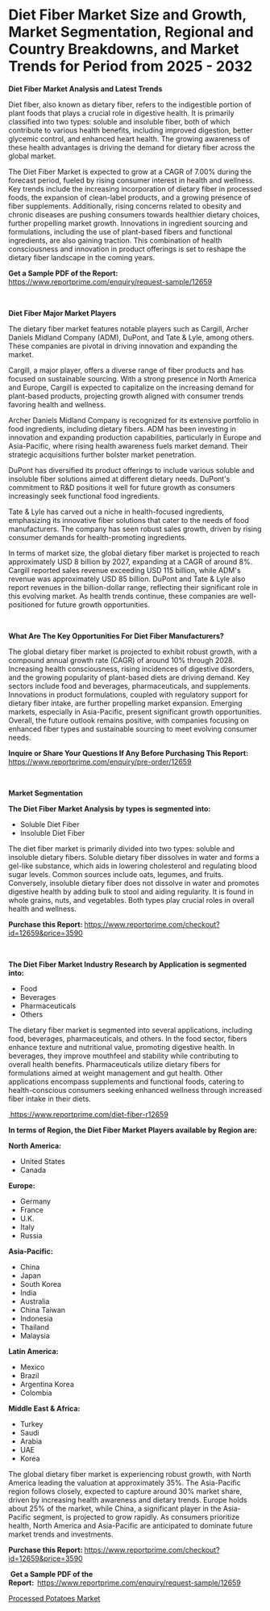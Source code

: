 <p><h1>Diet Fiber Market Size and Growth, Market Segmentation, Regional and Country Breakdowns, and Market Trends for Period from 2025 -  2032</h1></p><p><strong>Diet Fiber Market Analysis and Latest Trends</strong></p>
<p><p>Diet fiber, also known as dietary fiber, refers to the indigestible portion of plant foods that plays a crucial role in digestive health. It is primarily classified into two types: soluble and insoluble fiber, both of which contribute to various health benefits, including improved digestion, better glycemic control, and enhanced heart health. The growing awareness of these health advantages is driving the demand for dietary fiber across the global market.</p><p>The Diet Fiber Market is expected to grow at a CAGR of 7.00% during the forecast period, fueled by rising consumer interest in health and wellness. Key trends include the increasing incorporation of dietary fiber in processed foods, the expansion of clean-label products, and a growing presence of fiber supplements. Additionally, rising concerns related to obesity and chronic diseases are pushing consumers towards healthier dietary choices, further propelling market growth. Innovations in ingredient sourcing and formulations, including the use of plant-based fibers and functional ingredients, are also gaining traction. This combination of health consciousness and innovation in product offerings is set to reshape the dietary fiber landscape in the coming years.</p></p>
<p><strong>Get a Sample PDF of the Report:&nbsp;</strong> <a href="https://www.reportprime.com/enquiry/request-sample/12659?utm_campaign=3181&utm_medium=2&utm_source=Github&utm_content=ia&utm_term=19032025&utm_id=diet-fiber">https://www.reportprime.com/enquiry/request-sample/12659</a></p>
<p>&nbsp;</p>
<p><strong>Diet Fiber Major Market Players</strong></p>
<p><p>The dietary fiber market features notable players such as Cargill, Archer Daniels Midland Company (ADM), DuPont, and Tate & Lyle, among others. These companies are pivotal in driving innovation and expanding the market.</p><p>Cargill, a major player, offers a diverse range of fiber products and has focused on sustainable sourcing. With a strong presence in North America and Europe, Cargill is expected to capitalize on the increasing demand for plant-based products, projecting growth aligned with consumer trends favoring health and wellness.</p><p>Archer Daniels Midland Company is recognized for its extensive portfolio in food ingredients, including dietary fibers. ADM has been investing in innovation and expanding production capabilities, particularly in Europe and Asia-Pacific, where rising health awareness fuels market demand. Their strategic acquisitions further bolster market penetration.</p><p>DuPont has diversified its product offerings to include various soluble and insoluble fiber solutions aimed at different dietary needs. DuPont's commitment to R&D positions it well for future growth as consumers increasingly seek functional food ingredients.</p><p>Tate & Lyle has carved out a niche in health-focused ingredients, emphasizing its innovative fiber solutions that cater to the needs of food manufacturers. The company has seen robust sales growth, driven by rising consumer demands for health-promoting ingredients.</p><p>In terms of market size, the global dietary fiber market is projected to reach approximately USD 8 billion by 2027, expanding at a CAGR of around 8%. Cargill reported sales revenue exceeding USD 115 billion, while ADM's revenue was approximately USD 85 billion. DuPont and Tate & Lyle also report revenues in the billion-dollar range, reflecting their significant role in this evolving market. As health trends continue, these companies are well-positioned for future growth opportunities.</p></p>
<p>&nbsp;</p>
<p><strong>What Are The Key Opportunities For Diet Fiber Manufacturers?</strong></p>
<p><p>The global dietary fiber market is projected to exhibit robust growth, with a compound annual growth rate (CAGR) of around 10% through 2028. Increasing health consciousness, rising incidences of digestive disorders, and the growing popularity of plant-based diets are driving demand. Key sectors include food and beverages, pharmaceuticals, and supplements. Innovations in product formulations, coupled with regulatory support for dietary fiber intake, are further propelling market expansion. Emerging markets, especially in Asia-Pacific, present significant growth opportunities. Overall, the future outlook remains positive, with companies focusing on enhanced fiber types and sustainable sourcing to meet evolving consumer needs.</p></p>
<p><strong>Inquire or Share Your Questions If Any Before Purchasing This Report:</strong> <a href="https://www.reportprime.com/enquiry/pre-order/12659?utm_campaign=3181&utm_medium=2&utm_source=Github&utm_content=ia&utm_term=19032025&utm_id=diet-fiber">https://www.reportprime.com/enquiry/pre-order/12659</a></p>
<p>&nbsp;</p>
<p><strong>Market Segmentation</strong></p>
<p><strong>The Diet Fiber Market Analysis by types is segmented into:</strong></p>
<p><ul><li>Soluble Diet Fiber</li><li>Insoluble Diet Fiber</li></ul></p>
<p><p>The diet fiber market is primarily divided into two types: soluble and insoluble dietary fibers. Soluble dietary fiber dissolves in water and forms a gel-like substance, which aids in lowering cholesterol and regulating blood sugar levels. Common sources include oats, legumes, and fruits. Conversely, insoluble dietary fiber does not dissolve in water and promotes digestive health by adding bulk to stool and aiding regularity. It is found in whole grains, nuts, and vegetables. Both types play crucial roles in overall health and wellness.</p></p>
<p><strong>Purchase this Report:&nbsp;</strong><a href="https://www.reportprime.com/checkout?id=12659&price=3590&utm_campaign=3181&utm_medium=2&utm_source=Github&utm_content=ia&utm_term=19032025&utm_id=diet-fiber">https://www.reportprime.com/checkout?id=12659&price=3590</a></p>
<p>&nbsp;</p>
<p><strong>The Diet Fiber Market Industry Research by Application is segmented into:</strong></p>
<p><ul><li>Food</li><li>Beverages</li><li>Pharmaceuticals</li><li>Others</li></ul></p>
<p><p>The dietary fiber market is segmented into several applications, including food, beverages, pharmaceuticals, and others. In the food sector, fibers enhance texture and nutritional value, promoting digestive health. In beverages, they improve mouthfeel and stability while contributing to overall health benefits. Pharmaceuticals utilize dietary fibers for formulations aimed at weight management and gut health. Other applications encompass supplements and functional foods, catering to health-conscious consumers seeking enhanced wellness through increased fiber intake in their diets.</p></p>
<p><a href="https://www.reportprime.com/diet-fiber-r12659?utm_campaign=3181&utm_medium=2&utm_source=Github&utm_content=ia&utm_term=19032025&utm_id=diet-fiber">&nbsp;https://www.reportprime.com/diet-fiber-r12659</a></p>
<p><strong>In terms of Region, the Diet Fiber Market Players available by Region are:</strong></p>
<p>
    <p> <strong> North America: </strong>
        <ul>
            <li>United States</li>
            <li>Canada</li>
        </ul>
        </p> 
    <p> <strong> Europe: </strong>
        <ul>
            <li>Germany</li>
            <li>France</li>
            <li>U.K.</li>
            <li>Italy</li>
            <li>Russia</li>
        </ul>
        </p> 
    <p> <strong> Asia-Pacific: </strong>
        <ul>
            <li>China</li>
            <li>Japan</li>
            <li>South Korea</li>
            <li>India</li>
            <li>Australia</li>
            <li>China Taiwan</li>
            <li>Indonesia</li>
            <li>Thailand</li>
            <li>Malaysia</li>
        </ul>
        </p> 
    <p> <strong> Latin America: </strong>
        <ul>
            <li>Mexico</li>
            <li>Brazil</li>
            <li>Argentina Korea</li>
            <li>Colombia</li>
        </ul>
        </p> 
    <p> <strong> Middle East & Africa: </strong>
        <ul>
            <li>Turkey</li>
            <li>Saudi</li>
            <li>Arabia</li>
            <li>UAE</li>
            <li>Korea</li>
        </ul>
    </p>
    </p>
<p><p>The global dietary fiber market is experiencing robust growth, with North America leading the valuation at approximately 35%. The Asia-Pacific region follows closely, expected to capture around 30% market share, driven by increasing health awareness and dietary trends. Europe holds about 25% of the market, while China, a significant player in the Asia-Pacific segment, is projected to grow rapidly. As consumers prioritize health, North America and Asia-Pacific are anticipated to dominate future market trends and investments.</p></p>
<p><strong>Purchase this Report: </strong><a href="https://www.reportprime.com/checkout?id=12659&price=3590&utm_campaign=3181&utm_medium=2&utm_source=Github&utm_content=ia&utm_term=19032025&utm_id=diet-fiber">https://www.reportprime.com/checkout?id=12659&price=3590</a></p>
<p>&nbsp;<strong>Get a Sample PDF of the Report:&nbsp;&nbsp;</strong><a href="https://www.reportprime.com/enquiry/request-sample/12659?utm_campaign=3181&utm_medium=2&utm_source=Github&utm_content=ia&utm_term=19032025&utm_id=diet-fiber">https://www.reportprime.com/enquiry/request-sample/12659</a></p>
<p><strong></strong></p>
<p><p><a href="https://github.com/awalinfucci/Market-Research-Report-List-1/blob/main/processed-potatoes-market.md?utm_campaign=3181&utm_medium=2&utm_source=Github&utm_content=ia&utm_term=19032025&utm_id=diet-fiber">Processed Potatoes Market</a></p></p>